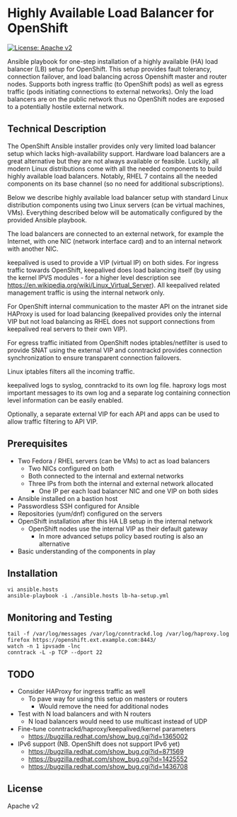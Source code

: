 # Highly Available Load Balancer for OpenShift

[![License: Apache v2](https://img.shields.io/badge/license-Apache%20v2-brightgreen.svg)](https://www.apache.org/licenses/LICENSE-2.0)

Ansible playbook for one-step installation of a highly available (HA)
load balancer (LB) setup for OpenShift. This setup provides fault
tolerancy, connection failover, and load balancing across Openshift
master and router nodes. Supports both ingress traffic (to OpenShift
pods) as well as egress traffic (pods initiating connections to external
networks). Only the load balancers are on the public network thus no
OpenShift nodes are exposed to a potentially hostile external network.

## Technical Description

The OpenShift Ansible installer provides only very limited load balancer
setup which lacks high-availability support. Hardware load balancers are
a great alternative but they are not always available or feasible.
Luckily, all modern Linux distributions come with all the needed
components to build highly available load balancers. Notably, RHEL 7
contains all the needed components on its base channel (so no need for
additional subscriptions).

Below we describe highly available load balancer setup with standard
Linux distribution components using two Linux servers (can be virtual
machines, VMs). Everything described below will be automatically
configured by the provided Ansible playbook.

The load balancers are connected to an external network, for example the
Internet, with one NIC (network interface card) and to an internal
network with another NIC.

keepalived is used to provide a VIP (virtual IP) on both sides. For
ingress traffic towards OpenShift, keepalived does load balancing itself
(by using the kernel IPVS modules - for a higher level description see
https://en.wikipedia.org/wiki/Linux_Virtual_Server). All keepalived
related management traffic is using the internal network only.

For OpenShift internal communication to the master API on the intranet
side HAProxy is used for load balancing (keepalived provides only the
internal VIP but not load balancing as RHEL does not support connections
from keepalived real servers to their own VIP).

For egress traffic initiated from OpenShift nodes iptables/netfilter is
used to provide SNAT using the external VIP and conntrackd provides
connection synchronization to ensure transparent connection failovers.

Linux iptables filters all the incoming traffic.

keepalived logs to syslog, conntrackd to its own log file. haproxy logs
most important messages to its own log and a separate log containing
connection level information can be easily enabled.

Optionally, a separate external VIP for each API and apps can be used to
allow traffic filtering to API VIP.

## Prerequisites

* Two Fedora / RHEL servers (can be VMs) to act as load balancers
  * Two NICs configured on both
  * Both connected to the internal and external networks
  * Three IPs from both the internal and external network allocated
    * One IP per each load balancer NIC and one VIP on both sides
* Ansible installed on a bastion host
* Passwordless SSH configured for Ansible
* Repositories (yum/dnf) configured on the servers
* OpenShift installation after this HA LB setup in the internal network
  * OpenShift nodes use the internal VIP as their default gateway
    * In more advanced setups policy based routing is also an alternative
* Basic understanding of the components in play

## Installation

```
vi ansible.hosts
ansible-playbook -i ./ansible.hosts lb-ha-setup.yml
```

## Monitoring and Testing

```
tail -f /var/log/messages /var/log/conntrackd.log /var/log/haproxy.log
firefox https://openshift.ext.example.com:8443/
watch -n 1 ipvsadm -lnc
conntrack -L -p TCP --dport 22
```

## TODO

* Consider HAProxy for ingress traffic as well
  * To pave way for using this setup on masters or routers
    * Would remove the need for additional nodes
* Test with N load balancers and with N routers
  * N load balancers would need to use multicast instead of UDP
* Fine-tune conntrackd/haproxy/keepalived/kernel parameters
  * https://bugzilla.redhat.com/show_bug.cgi?id=1365002
* IPv6 support (NB. OpenShift does not support IPv6 yet)
  * https://bugzilla.redhat.com/show_bug.cgi?id=871569
  * https://bugzilla.redhat.com/show_bug.cgi?id=1425552
  * https://bugzilla.redhat.com/show_bug.cgi?id=1436708

## License

Apache v2
